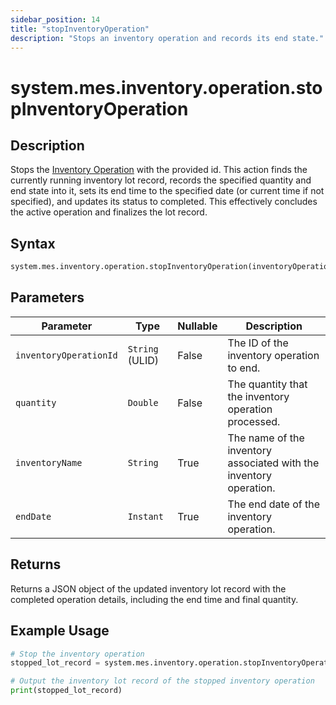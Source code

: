 ```yaml
---
sidebar_position: 14
title: "stopInventoryOperation"
description: "Stops an inventory operation and records its end state."
---
```


# system.mes.inventory.operation.stopInventoryOperation

## Description

Stops the [Inventory Operation](../../data-model/inventory-model/inventory-operation) with the provided id. This action finds the currently running inventory lot record, records the specified quantity and end state into it, sets its end time to the specified date (or current time if not specified), and updates its status to completed. This effectively concludes the active operation and finalizes the lot record.

## Syntax

```python
system.mes.inventory.operation.stopInventoryOperation(inventoryOperationId, quantity, inventoryName, endDate)
```

## Parameters

| Parameter              | Type            | Nullable | Description                                                        |
|------------------------|-----------------|----------|--------------------------------------------------------------------|
| `inventoryOperationId` | `String` (ULID) | False    | The ID of the inventory operation to end.                          |
| `quantity`             | `Double`        | False    | The quantity that the inventory operation processed.               |
| `inventoryName`        | `String`        | True     | The name of the inventory associated with the inventory operation. |
| `endDate`              | `Instant`       | True     | The end date of the inventory operation.                           |

## Returns

Returns a JSON object of the updated inventory lot record with the completed operation details, including the end time and final quantity.

## Example Usage

```python
# Stop the inventory operation
stopped_lot_record = system.mes.inventory.operation.stopInventoryOperation('01JPAND53P-BZ61RZHZ-V7C6EEHG', 100, None, None)

# Output the inventory lot record of the stopped inventory operation
print(stopped_lot_record)
```
